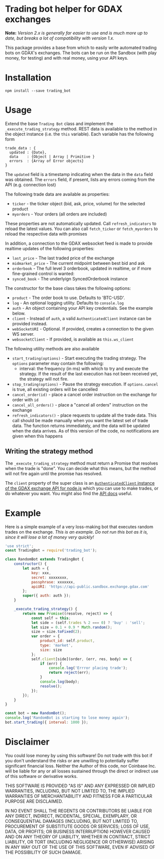 # Trading bot helper for GDAX exchanges

**Note:** _Version 2.x is generally far easier to use and is much more up to date, but breaks a lot of compatibility with version 1.x._ 

This package provides a base from which to easily write automated trading bots on GDAX's exchanges.
The bots can be run on the Sandbox (with play money, for testing) and with real money, using your API keys.

# Installation

    npm install --save trading_bot

# Usage

Extend the base `Trading Bot` class and implement the `_execute_trading_strategy` method. REST data is available
to the method in the object instance (i.e. the `this` variable). Each variable has the following form

    trade_data : {
      updated : {Date},
      data    : {Object | Array | Primitive }
      errors  : {Array of Error objects}
    }

The `updated` field is a timestamp indicating when the data in the `data` field was obtained. The `errors` field, if
present, lists any errors coming from the API (e.g. connection lost)

The following trade data are available as properties:

* `ticker` - the ticker object (bid, ask, price, volume) for the selected product
* `myorders` - Your orders (all orders are included)

These properties are not automatically updated. Call `refresh_indicators` to reload the latest values.
You can also call `fetch_ticker` or `fetch_myorders` to reload the respective data with promises

In addition, a connection to the GDAX websocket feed is made to provide realtime updates of the following
properties:

* `last_price` - The last traded price of the exchange
* `midmarket_price` - The current midpoint between best bid and ask
* `orderbook` - The full level 3 orderbook, updated in realtime, or if more fine-grained control is wanted:
* `synced_book` - The underlyign SyncedOrderbook instance
 
The constructor for the base class takes the following options:

* `product` - The order book to use. Defaults to 'BTC-USD'.
* `log` - An optional logging utility. Defaults to `console.log`
* `auth` - An object containing your API key credentials. See the example below.
* `client` - Instead of `auth`, a valid `AuthenticatedClient` instance can be provided instead.
* `webSocketURI` - Optional. If provided, creates a connection to the given WS server.
* `websocketClient` - If provided, is available as `this.ws_client`

The following utility methods are also available

* `start_trading(options)` - Start executing the trading strategy. The `options` parameter may contain the following:
   * interval: the frequency (in ms) with which to try and execute the strategy. If the result of the last execution has
     not been received yet, the strategy will not fire.
* `stop_trading(options)` - Pause the strategy execution. If `options.cancel` is true, all existing orders will be cancelled
* `cancel_order(id)` - place a cancel order instruction on the exchange for order with `id`
* `cancel_all_orders()` - place a "cancel all orders" instruction on the exchange
* `refresh_indicators()` - place requests to update all the trade data. This call should be made manually when you
want the latest set of trade data. The function returns immediately, and the data
will be updated when the data arrives. As of this version of the code, no notifications are given when this happens

## Writing the strategy method

The `_execute_trading_strategy` method must return a Promise that resolves when the trade is "done". You can decide what
this means, but the method will not fire again until the promise has resolved.

The `client` property of the super class is an [`AuthenticatedClient` instance of the GDAX exchange API for node.js](https://github.com/coinbase/GDAX-node)
which you can use to make trades, or do whatever you want. You might also find the
[API docs](https://docs.gdax.com/#api) useful.

# Example

Here is a simple example of a very loss-making bot that executes random trades on the exchange. *This is an example. Do not
run this bot as it is, since it will lose a lot of money very quickly!*

```javascript
'use strict';
const TradingBot = require('trading_bot');

class RandomBot extends TradingBot {
    constructor() {
        let auth = {
            key: xxx,
            secret: xxxxxxxx,
            passphrase: xxxxxxx,
            apiURI: 'https://api-public.sandbox.exchange.gdax.com'
        };
        super({ auth: auth });
    }

    _execute_trading_strategy() {
        return new Promise((resolve, reject) => {
            const self = this;
            let side = (self.trades % 2 === 0) ? 'buy' : 'sell';
            let size = 0.1 + 0.9 * Math.random();
            size = size.toFixed(2);
            var order = {
                product_id: self.product,
                type: 'market',
                size: size
            };
            self.client[side](order, (err, res, body) => {
                if (err) {
                    console.log('Errror placing trade');
                    return reject(err);
                }
                console.log(body);
                resolve();
            });
        });
    }
}

const bot = new RandomBot();
console.log('RandomBot is starting to lose money again');
bot.start_trading({ interval: 1000 });
```

# Disclaimer

You could lose money by using this software! Do not trade with this bot if you don't understand the risks or are unwilling
to potentially suffer significant financial loss. Neither the Author of this code, nor Coinbase Inc. will be liable for
 any or all losses sustained through the direct or indirect use of this software or derivative works.

THIS SOFTWARE IS PROVIDED "AS IS" AND ANY EXPRESSED OR IMPLIED WARRANTIES, INCLUDING, BUT NOT LIMITED TO, THE IMPLIED
WARRANTIES OF MERCHANTABILITY AND FITNESS FOR A PARTICULAR PURPOSE ARE DISCLAIMED.

IN NO EVENT SHALL THE REGENTS OR CONTRIBUTORS BE LIABLE FOR ANY DIRECT, INDIRECT, INCIDENTAL, SPECIAL, EXEMPLARY,
OR CONSEQUENTIAL DAMAGES (INCLUDING, BUT NOT LIMITED TO, PROCUREMENT OF SUBSTITUTE GOODS OR SERVICES; LOSS OF USE, DATA,
OR PROFITS; OR BUSINESS INTERRUPTION) HOWEVER CAUSED AND ON ANY THEORY OF LIABILITY, WHETHER IN CONTRACT, STRICT
LIABILITY, OR TORT (INCLUDING NEGLIGENCE OR OTHERWISE) ARISING IN ANY WAY OUT OF THE USE OF THIS SOFTWARE,
EVEN IF ADVISED OF THE POSSIBILITY OF SUCH DAMAGE.
